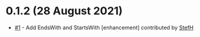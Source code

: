# 0.1.2 (28 August 2021)
- [#1](https://github.com/StefH/HotChocolate.Data.Extensions/pull/1) - Add EndsWith and StartsWith [enhancement] contributed by [StefH](https://github.com/StefH)

